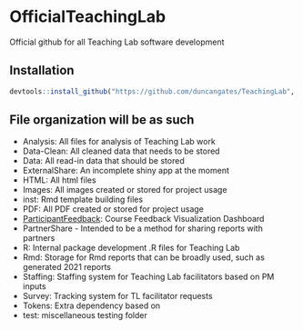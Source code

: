 # OfficialTeachingLab
Official github for all Teaching Lab software development

## Installation

``` r
devtools::install_github("https://github.com/duncangates/TeachingLab", auth_token = "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")
```

## File organization will be as such

- Analysis: All files for analysis of Teaching Lab work
- Data-Clean: All cleaned data that needs to be stored
- Data: All read-in data that should be stored
- ExternalShare: An incomplete shiny app at the moment
- HTML: All html files
- Images: All images created or stored for project usage
- inst: Rmd template building files
- PDF: All PDF created or stored for project usage
- [ParticipantFeedback](https://teachinglabhq.shinyapps.io/ParticipantFeedback/): Course Feedback Visualization Dashboard
- PartnerShare - Intended to be a method for sharing reports with partners
- R: Internal package development .R files for Teaching Lab
- Rmd: Storage for Rmd reports that can be broadly used, such as generated 2021 reports
- Staffing: Staffing system for Teaching Lab facilitators based on PM inputs
- Survey: Tracking system for TL facilitator requests
- Tokens: Extra dependency based on
- test: miscellaneous testing folder
